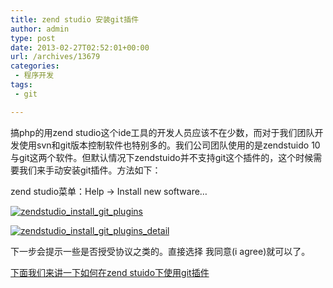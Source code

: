 ```yaml
---
title: zend studio 安装git插件
author: admin
type: post
date: 2013-02-27T02:52:01+00:00
url: /archives/13679
categories:
 - 程序开发
tags:
 - git

---
```

搞php的用zend studio这个ide工具的开发人员应该不在少数，而对于我们团队开发使用svn和git版本控制软件也特别多的。我们公司团队使用的是zendstuido 10与git这两个软件。但默认情况下zendstuido并不支持git这个插件的，这个时候需要我们来手动安装git插件。方法如下：

zend studio菜单：Help -> Install new software…

[![zendstudio_install_git_plugins](http://blog.haohtml.com/wp-content/uploads/2013/02/zendstudio_install_git_plugins.png)][1]

[![zendstudio_install_git_plugins_detail](http://blog.haohtml.com/wp-content/uploads/2013/02/zendstudio_install_git_plugins_detail.png)][2]

下一步会提示一些是否授受协议之类的。直接选择 我同意(i agree)就可以了。

[下面我们来讲一下如何在zend stuido下使用git插件](http://blog.haohtml.com/archives/13689)

 [1]: http://blog.haohtml.com/wp-content/uploads/2013/02/zendstudio_install_git_plugins.png
 [2]: http://blog.haohtml.com/wp-content/uploads/2013/02/zendstudio_install_git_plugins_detail.png